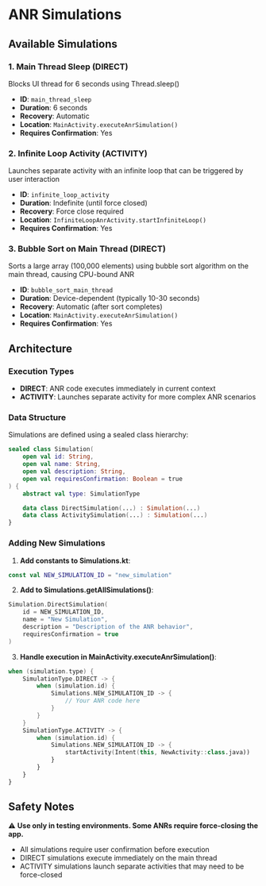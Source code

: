 # ANR Simulations

## Available Simulations

### 1. Main Thread Sleep (DIRECT)

Blocks UI thread for 6 seconds using Thread.sleep()

- **ID**: `main_thread_sleep`
- **Duration**: 6 seconds
- **Recovery**: Automatic
- **Location**: `MainActivity.executeAnrSimulation()`
- **Requires Confirmation**: Yes

### 2. Infinite Loop Activity (ACTIVITY)

Launches separate activity with an infinite loop that can be triggered by user interaction

- **ID**: `infinite_loop_activity`
- **Duration**: Indefinite (until force closed)
- **Recovery**: Force close required
- **Location**: `InfiniteLoopAnrActivity.startInfiniteLoop()`
- **Requires Confirmation**: Yes

### 3. Bubble Sort on Main Thread (DIRECT)

Sorts a large array (100,000 elements) using bubble sort algorithm on the main thread, causing
CPU-bound ANR

- **ID**: `bubble_sort_main_thread`
- **Duration**: Device-dependent (typically 10-30 seconds)
- **Recovery**: Automatic (after sort completes)
- **Location**: `MainActivity.executeAnrSimulation()`
- **Requires Confirmation**: Yes

## Architecture

### Execution Types

- **DIRECT**: ANR code executes immediately in current context
- **ACTIVITY**: Launches separate activity for more complex ANR scenarios

### Data Structure

Simulations are defined using a sealed class hierarchy:

```kotlin
sealed class Simulation(
    open val id: String,
    open val name: String,
    open val description: String,
    open val requiresConfirmation: Boolean = true
) {
    abstract val type: SimulationType

    data class DirectSimulation(...) : Simulation(...)
    data class ActivitySimulation(...) : Simulation(...)
}
```

### Adding New Simulations

1. **Add constants to Simulations.kt**:

```kotlin
const val NEW_SIMULATION_ID = "new_simulation"
```

2. **Add to Simulations.getAllSimulations()**:

```kotlin
Simulation.DirectSimulation(
    id = NEW_SIMULATION_ID,
    name = "New Simulation",
    description = "Description of the ANR behavior",
    requiresConfirmation = true
)
```

3. **Handle execution in MainActivity.executeAnrSimulation()**:

```kotlin
when (simulation.type) {
    SimulationType.DIRECT -> {
        when (simulation.id) {
            Simulations.NEW_SIMULATION_ID -> {
                // Your ANR code here
            }
        }
    }
    SimulationType.ACTIVITY -> {
        when (simulation.id) {
            Simulations.NEW_SIMULATION_ID -> {
                startActivity(Intent(this, NewActivity::class.java))
            }
        }
    }
}
```

## Safety Notes

⚠️ **Use only in testing environments. Some ANRs require force-closing the app.**

- All simulations require user confirmation before execution
- DIRECT simulations execute immediately on the main thread
- ACTIVITY simulations launch separate activities that may need to be force-closed